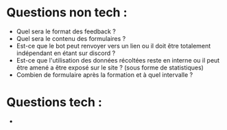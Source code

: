 # Questions non tech :
- Quel sera le format des feedback ?
- Quel sera le contenu des formulaires ?
- Est-ce que le bot peut renvoyer vers un lien ou il doit être totalement indépendant en étant sur discord ?
- Est-ce que l'utilisation des données récoltées reste en interne ou il peut être amené a être exposé sur le site ? (sous forme de statistiques)
- Combien de formulaire après la formation et à quel intervalle ?
# Questions tech : 
- 
